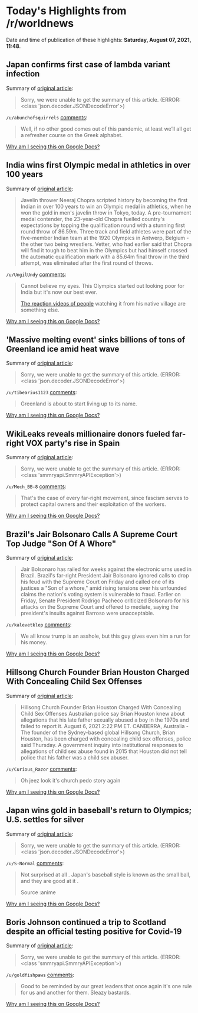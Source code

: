 # Today's Highlights from /r/worldnews

Date and time of publication of these highlights: **Saturday, August 07, 2021, 11:48**.

## Japan confirms first case of lambda variant infection

Summary of [original article](https://www.japantimes.co.jp/news/2021/08/07/national/science-health/japan-lambda/):

> Sorry, we were unable to get the summary of this article. (ERROR: <class 'json.decoder.JSONDecodeError'>)

`/u/abunchofsquirrels` [comments](https://www.reddit.com/r/worldnews/comments/ozrriw/japan_confirms_first_case_of_lambda_variant/):

> Well, if no other good comes out of this pandemic, at least we’ll all get a refresher course on the Greek alphabet.

[Why am I seeing this on Google Docs?](https://docs.google.com/document/d/1Dc6We63vOXIZsc0op-Bt4abqkYjXzOigalQqFxmvvbM/edit?usp=sharing)

## India wins first Olympic medal in athletics in over 100 years

Summary of [original article](https://www.theweek.in/news/sports/2021/08/07/olympics-neeraj-chopra-scripts-history-with-gold-in-javelin-throw.html):

> Javelin thrower Neeraj Chopra scripted history by becoming the first Indian in over 100 years to win an Olympic medal in athletics, when he won the gold in men's javelin throw in Tokyo, today. A pre-tournament medal contender, the 23-year-old Chopra fuelled country's expectations by topping the qualification round with a stunning first round throw of 86.59m. Three track and field athletes were part of the five-member Indian team at the 1920 Olympics in Antwerp, Belgium - the other two being wrestlers. Vetter, who had earlier said that Chopra will find it tough to beat him in the Olympics but had himself crossed the automatic qualification mark with a 85.64m final throw in the third attempt, was eliminated after the first round of throws.

`/u/UngilUndy` [comments](https://www.reddit.com/r/worldnews/comments/ozs7r8/india_wins_first_olympic_medal_in_athletics_in/):

> Cannot believe my eyes. This Olympics started out looking poor for India but it's now our best ever.
> 
> [The reaction videos of people](https://twitter.com/afiindia/status/1423968366666997766) watching it from his native village are something else.

[Why am I seeing this on Google Docs?](https://docs.google.com/document/d/1Dc6We63vOXIZsc0op-Bt4abqkYjXzOigalQqFxmvvbM/edit?usp=sharing)

## 'Massive melting event' sinks billions of tons of Greenland ice amid heat wave

Summary of [original article](https://www.accuweather.com/en/weather-news/massive-melting-event-sinks-billions-of-tons-of-ice-amid-heat-wave/993907):

> Sorry, we were unable to get the summary of this article. (ERROR: <class 'json.decoder.JSONDecodeError'>)

`/u/tibearius1123` [comments](https://www.reddit.com/r/worldnews/comments/ozu812/massive_melting_event_sinks_billions_of_tons_of/):

> Greenland is about to start living up to its name.

[Why am I seeing this on Google Docs?](https://docs.google.com/document/d/1Dc6We63vOXIZsc0op-Bt4abqkYjXzOigalQqFxmvvbM/edit?usp=sharing)

## WikiLeaks reveals millionaire donors fueled far-right VOX party's rise in Spain

Summary of [original article](https://www.telesurenglish.net/news/Spain-WikiLeaks-Reveals-Millionaire-Donors-Fueled-VOXs-Rise-20210806-0010.html):

> Sorry, we were unable to get the summary of this article. (ERROR: <class 'smmryapi.SmmryAPIException'>)

`/u/Mech_BB-8` [comments](https://www.reddit.com/r/worldnews/comments/ozw03r/wikileaks_reveals_millionaire_donors_fueled/):

> That's the case of every far-right movement, since fascism serves to protect capital owners and their exploitation of the workers.

[Why am I seeing this on Google Docs?](https://docs.google.com/document/d/1Dc6We63vOXIZsc0op-Bt4abqkYjXzOigalQqFxmvvbM/edit?usp=sharing)

## Brazil's Jair Bolsonaro Calls A Supreme Court Top Judge "Son Of A Whore"

Summary of [original article](https://www.ndtv.com/world-news/brazils-jair-bolsonaro-calls-a-supreme-court-top-judge-son-of-a-whore-2504948):

> Jair Bolsonaro has railed for weeks against the electronic urns used in Brazil. Brazil's far-right President Jair Bolsonaro ignored calls to drop his feud with the Supreme Court on Friday and called one of its justices a "Son of a whore," amid rising tensions over his unfounded claims the nation's voting system is vulnerable to fraud. Earlier on Friday, Senate President Rodrigo Pacheco criticized Bolsonaro for his attacks on the Supreme Court and offered to mediate, saying the president's insults against Barroso were unacceptable.

`/u/kalevetklep` [comments](https://www.reddit.com/r/worldnews/comments/ozq42m/brazils_jair_bolsonaro_calls_a_supreme_court_top/):

> We all know trump is an asshole, but this guy gives even him a run for his money.

[Why am I seeing this on Google Docs?](https://docs.google.com/document/d/1Dc6We63vOXIZsc0op-Bt4abqkYjXzOigalQqFxmvvbM/edit?usp=sharing)

## Hillsong Church Founder Brian Houston Charged With Concealing Child Sex Offenses

Summary of [original article](https://www.npr.org/2021/08/06/1025513360/the-founder-of-hillsong-church-is-charged-with-concealing-child-sex-offenses):

> Hillsong Church Founder Brian Houston Charged With Concealing Child Sex Offenses Australian police say Brian Houston knew about allegations that his late father sexually abused a boy in the 1970s and failed to report it. August 6, 2021.2:22 PM ET. CANBERRA, Australia - The founder of the Sydney-based global Hillsong Church, Brian Houston, has been charged with concealing child sex offenses, police said Thursday. A government inquiry into institutional responses to allegations of child sex abuse found in 2015 that Houston did not tell police that his father was a child sex abuser.

`/u/Curious_Razor` [comments](https://www.reddit.com/r/worldnews/comments/ozq5p1/hillsong_church_founder_brian_houston_charged/):

> Oh jeez look it's church pedo story again

[Why am I seeing this on Google Docs?](https://docs.google.com/document/d/1Dc6We63vOXIZsc0op-Bt4abqkYjXzOigalQqFxmvvbM/edit?usp=sharing)

## Japan wins gold in baseball's return to Olympics; U.S. settles for silver

Summary of [original article](https://www.usatoday.com/story/sports/olympics/2021/08/07/tokyo-olympics-japan-wins-gold-baseball-return-united-states-silver/5523227001/):

> Sorry, we were unable to get the summary of this article. (ERROR: <class 'json.decoder.JSONDecodeError'>)

`/u/S-Normal` [comments](https://www.reddit.com/r/worldnews/comments/ozuuy7/japan_wins_gold_in_baseballs_return_to_olympics/):

> Not surprised at all . Japan's baseball style is known as the small ball, and they are good at it . 
> 
> Source :anime

[Why am I seeing this on Google Docs?](https://docs.google.com/document/d/1Dc6We63vOXIZsc0op-Bt4abqkYjXzOigalQqFxmvvbM/edit?usp=sharing)

## Boris Johnson continued a trip to Scotland despite an official testing positive for Covid-19

Summary of [original article](https://edition.cnn.com/2021/08/06/uk/boris-johnson-staffer-covid-intl-gbr/index.html):

> Sorry, we were unable to get the summary of this article. (ERROR: <class 'smmryapi.SmmryAPIException'>)

`/u/goldfishpaws` [comments](https://www.reddit.com/r/worldnews/comments/ozahmt/boris_johnson_continued_a_trip_to_scotland/):

> Good to be reminded by our great leaders that once again it's one rule for us and another for them.  Sleazy bastards.

[Why am I seeing this on Google Docs?](https://docs.google.com/document/d/1Dc6We63vOXIZsc0op-Bt4abqkYjXzOigalQqFxmvvbM/edit?usp=sharing)

